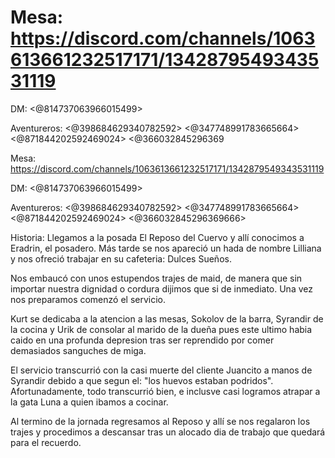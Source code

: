 # Mesa: https://discord.com/channels/1063613661232517171/1342879549343531119

DM: <@814737063966015499> 

Aventureros: <@398684629340782592> <@347748991783665664> <@871844202592469024> <@366032845296369

Mesa: https://discord.com/channels/1063613661232517171/1342879549343531119

DM: <@814737063966015499> 

Aventureros: <@398684629340782592> <@347748991783665664> <@871844202592469024> <@366032845296369666> 

Historia: Llegamos a la posada El Reposo del Cuervo y allí conocimos a Eradrin, el posadero. Más tarde se nos apareció un hada de nombre Lilliana y nos ofreció trabajar en su cafeteria: Dulces Sueños. 

Nos embaucó con unos estupendos trajes de maid, de manera que sin importar nuestra dignidad o cordura dijimos que si de inmediato. Una vez nos preparamos comenzó el servicio.

Kurt se dedicaba a la atencion a las mesas, Sokolov de la barra, Syrandir de la cocina y Urik de consolar al marido de la dueña pues este ultimo habia caido en una profunda depresion tras ser reprendido por comer demasiados sanguches de miga.

El servicio transcurrió con la casi muerte del cliente Juancito a manos de Syrandir debido a que segun el: "los huevos estaban podridos". Afortunadamente, todo transcurrió bien, e inclusve casi logramos atrapar a la gata Luna a quien ibamos a cocinar.

Al termino de la jornada regresamos al Reposo y allí se nos regalaron los trajes y procedimos a descansar tras un alocado dia de trabajo que quedará para el recuerdo.

